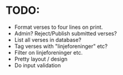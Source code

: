 # TODO:
- Format verses to four lines on print.
- Admin? Reject/Publish submitted verses?
- List all verses in database?
- Tag verses with "linjeforeninger" etc?
- Filter on linjeforeninger etc.
- Pretty layout / design
- Do input validation